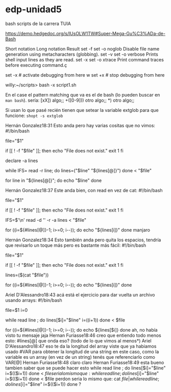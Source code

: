 # edp-unidad5
bash scripts de la carrera TUIA

https://demo.hedgedoc.org/s/lUsOLW1TW#Super-Mega-Gu%C3%ADa-de-Bash

Short notation	Long notation	Result
set -f	set -o noglob	Disable file name generation using metacharacters (globbing).
set -v	set -o verbose	Prints shell input lines as they are read.
set -x	set -o xtrace	Print command traces before executing command.ç

set -x			# activate debugging from here
w
set +x			# stop debugging from here

willy:~/scripts> bash -x script1.sh


En el case el pattern matching que va es el de bash (lo pueden buscar en `man bash`). sería:
[xX]) algo;;
+([0-9])) otro algo;;
*) otro algo;;

Si usan lo que pasé recién tienen que setear la variable extglob para que funcione:
`shopt -s extglob`

Hernán Gonzalez18:31
Esto anda pero hay varias cositas que no vimos:
#!/bin/bash

file="$1"

if [[ ! -f "$file" ]]; then
  echo "File does not exist."
  exit 1
fi

declare -a lines

while IFS= read -r line; do
  lines=("$line" "${lines[@]}")
done < "$file"

for line in "${lines[@]}"; do
  echo "$line"
done

Hernán Gonzalez18:37
Este anda bien, con read en vez de cat:
#!/bin/bash

file="$1"

if [[ ! -f "$file" ]]; then
  echo "File does not exist."
  exit 1
fi

IFS=$'\n' read -d '' -r -a lines < "$file"

for ((i=${#lines[@]}-1; i>=0; i--)); do
  echo "${lines[i]}"
done
manjaro

Hernán Gonzalez18:34
Esto también anda pero quita los espacios, tendría que revisarlo un toque más pero es bastante más fácil:
#!/bin/bash

file="$1"

if [[ ! -f "$file" ]]; then
  echo "File does not exist."
  exit 1
fi

lines=($(cat "$file"))

for ((i=${#lines[@]}-1; i>=0; i--)); do
  echo "${lines[i]}"
done


Ariel D'Alessandro18:43
acá está el ejercicio para dar vuelta un archivo usando arrays:
#!/bin/bash

file=$1
i=0

while read line ; do
    lines[$i]="$line"
    i=$(($i+1))
done < $file

for ((i=${#lines[@]}-1; i>=0; i--)); do
	echo ${lines[$i]}
done
ah, no había visto tu mensaje jaja
Hernan Furiasse18:46
creo que entiendo todo menos esto: #lines[@]
que onda eso?
(todo de lo que vimos al menos*)
Ariel D'Alessandro18:47
eso te da la longitud del array
viste que ya habiamos usado #VAR para obtener la longitud de una string
en este caso, como la variable es un array (en vez de un string) tenés que referenciarlo como VAR[@]
Hernan Furiasse18:48
claro claro
Hernan Furiasse18:49
esta bueno tambien saber que se puede hacer esto
while read line ; do
    lines[$i]="$line"
    i=$(($i+1))
done < $file
seria lo mismo que:
while read line ; do
    lines[$i]="$line"
    i=$(($i+1))
done < $file
perdon
seria lo mismo que:
cat $file | while read line ; do
    lines[$i]="$line"
    i=$(($i+1))
done
?